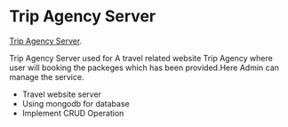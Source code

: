 # Trip Agency Server

[Trip Agency Server](https://agile-basin-07002.herokuapp.com/).

Trip Agency Server used for A travel related website Trip Agency where user will booking the packeges which has been provided.Here Admin can manage the service.

* Travel website server
* Using mongodb for database
* Implement CRUD Operation
